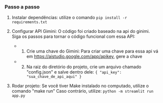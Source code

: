 ### Passo a passo ###

 1) Instalar dependências:
        utilize o comando `pip install -r requirements.txt`
    
 2) Configurar API Gimini:
    O código foi criado baseado na api do ginimi. Siga os passos para tornar o código funcional com essa API:
       - 1) Crie uma chave do Gimini: Para criar uma chave para essa api vá em https://aistudio.google.com/app/apikey, gere a chave
       - 2) Na raiz do diretório do projeto, crie um arquivo chamado "config.json" e salve dentro dele:
            `{ "api_key": "sua_chave_de_api_aqui" }`
 4) Rodar projeto:
    Se você tiver Make instalado no computado, utilize o comando "make run"
    Caso contrário, utilize: `python -m streamlit run app.py`

